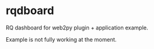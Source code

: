 rqdboard
========

RQ dashboard for web2py plugin + application example.

Example is not fully working at the moment.
